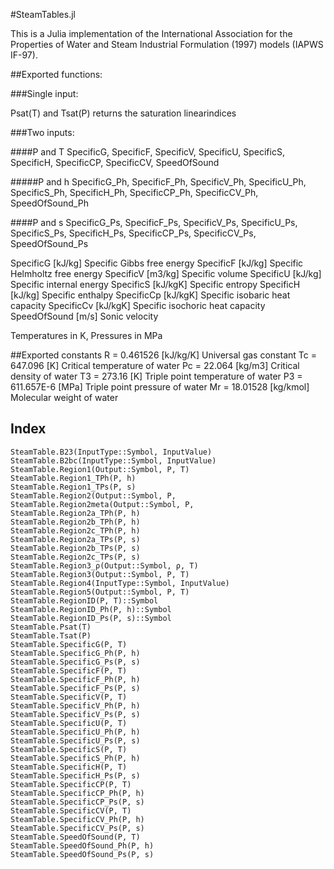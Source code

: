 #SteamTables.jl
 
This is a Julia implementation of the International Association for the Properties of Water and Steam Industrial Formulation (1997) models (IAPWS IF-97).
 
##Exported functions:

###Single input:

  Psat(T) and Tsat(P) returns the saturation linearindices

###Two inputs:

####P and T
  SpecificG,    SpecificF,     SpecificV,     SpecificU,      SpecificS,
  SpecificH,    SpecificCP,    SpecificCV,    SpeedOfSound

#####P and h
  SpecificG_Ph, SpecificF_Ph,  SpecificV_Ph,  SpecificU_Ph,   SpecificS_Ph,
  SpecificH_Ph, SpecificCP_Ph, SpecificCV_Ph, SpeedOfSound_Ph

####P and s
  SpecificG_Ps, SpecificF_Ps,  SpecificV_Ps,  SpecificU_Ps,   SpecificS_Ps,
  SpecificH_Ps, SpecificCP_Ps, SpecificCV_Ps, SpeedOfSound_Ps
    

SpecificG    [kJ/kg]  Specific Gibbs free energy 
SpecificF    [kJ/kg]  Specific Helmholtz free energy 
SpecificV    [m3/kg]  Specific volume 
SpecificU    [kJ/kg]  Specific internal energy
SpecificS    [kJ/kgK] Specific entropy 
SpecificH    [kJ/kg]  Specific enthalpy 
SpecificCp   [kJ/kgK] Specific isobaric heat capacity 
SpecificCv   [kJ/kgK] Specific isochoric heat capacity 
SpeedOfSound [m/s]    Sonic velocity 

Temperatures in K, Pressures in MPa

##Exported constants
  R  = 0.461526   [kJ/kg/K] Universal gas constant
  Tc = 647.096    [K]       Critical temperature of water
  Pc = 22.064     [kg/m3]   Critical density of water
  T3 = 273.16     [K]       Triple point temperature of water
  P3 = 611.657E-6 [MPa]     Triple point pressure of water
  Mr = 18.01528   [kg/kmol] Molecular weight of water


 
## Index
 
```@docs
SteamTable.B23(InputType::Symbol, InputValue)
SteamTable.B2bc(InputType::Symbol, InputValue)
SteamTable.Region1(Output::Symbol, P, T)
SteamTable.Region1_TPh(P, h)
SteamTable.Region1_TPs(P, s)
SteamTable.Region2(Output::Symbol, P, 
SteamTable.Region2meta(Output::Symbol, P, 
SteamTable.Region2a_TPh(P, h)
SteamTable.Region2b_TPh(P, h)
SteamTable.Region2c_TPh(P, h)
SteamTable.Region2a_TPs(P, s)
SteamTable.Region2b_TPs(P, s)
SteamTable.Region2c_TPs(P, s)
SteamTable.Region3_ρ(Output::Symbol, ρ, T) 
SteamTable.Region3(Output::Symbol, P, T) 
SteamTable.Region4(InputType::Symbol, InputValue)
SteamTable.Region5(Output::Symbol, P, T)
SteamTable.RegionID(P, T)::Symbol
SteamTable.RegionID_Ph(P, h)::Symbol
SteamTable.RegionID_Ps(P, s)::Symbol
SteamTable.Psat(T)
SteamTable.Tsat(P)
SteamTable.SpecificG(P, T)
SteamTable.SpecificG_Ph(P, h)
SteamTable.SpecificG_Ps(P, s)
SteamTable.SpecificF(P, T)
SteamTable.SpecificF_Ph(P, h)
SteamTable.SpecificF_Ps(P, s)
SteamTable.SpecificV(P, T)
SteamTable.SpecificV_Ph(P, h)
SteamTable.SpecificV_Ps(P, s)
SteamTable.SpecificU(P, T)
SteamTable.SpecificU_Ph(P, h)
SteamTable.SpecificU_Ps(P, s)
SteamTable.SpecificS(P, T)
SteamTable.SpecificS_Ph(P, h)
SteamTable.SpecificH(P, T)
SteamTable.SpecificH_Ps(P, s)
SteamTable.SpecificCP(P, T)
SteamTable.SpecificCP_Ph(P, h)
SteamTable.SpecificCP_Ps(P, s)
SteamTable.SpecificCV(P, T)
SteamTable.SpecificCV_Ph(P, h)
SteamTable.SpecificCV_Ps(P, s)
SteamTable.SpeedOfSound(P, T)
SteamTable.SpeedOfSound_Ph(P, h)
SteamTable.SpeedOfSound_Ps(P, s)
```